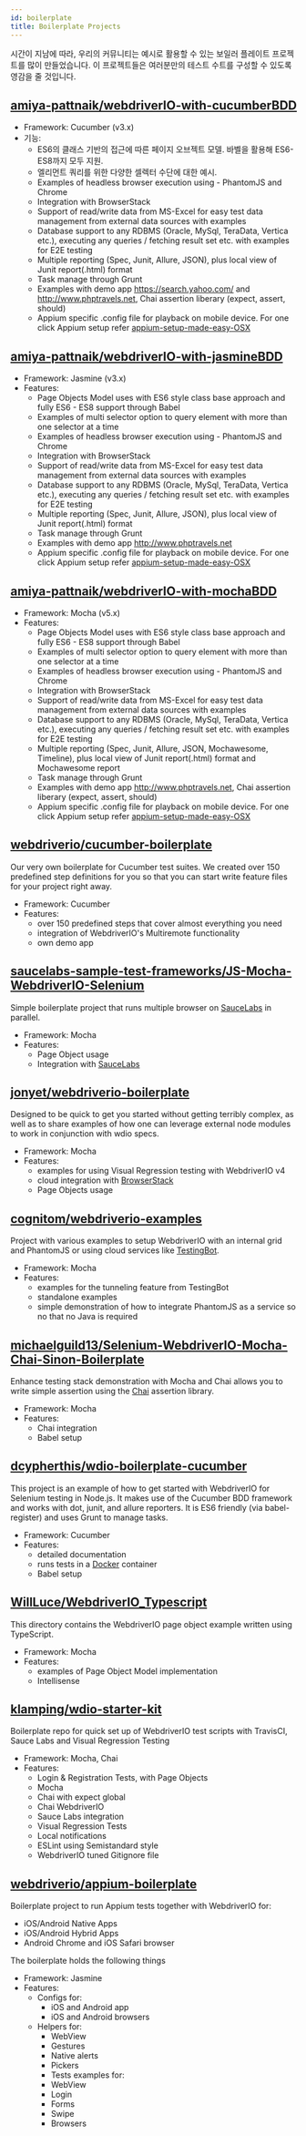 ```yaml
---
id: boilerplate
title: Boilerplate Projects
---
```


시간이 지남에 따라, 우리의 커뮤니티는 예시로 활용할 수 있는 보일러 플레이트 프로젝트를 많이 만들었습니다. 이 프로젝트들은 여러분만의 테스트 수트를 구성할 수 있도록 영감을 줄 것입니다.

## [amiya-pattnaik/webdriverIO-with-cucumberBDD](https://github.com/amiya-pattnaik/webdriverIO-with-cucumberBDD)

- Framework: Cucumber (v3.x)
- 기능: 
    - ES6의 클래스 기반의 접근에 따른 페이지 오브젝트 모델. 바벨을 활용해 ES6-ES8까지 모두 지원.
    - 엘리먼트 쿼리를 위한 다양한 셀렉터 수단에 대한 예시.
    - Examples of headless browser execution using - PhantomJS and Chrome
    - Integration with BrowserStack
    - Support of read/write data from MS-Excel for easy test data management from external data sources with examples
    - Database support to any RDBMS (Oracle, MySql, TeraData, Vertica etc.), executing any queries / fetching result set etc. with examples for E2E testing
    - Multiple reporting (Spec, Junit, Allure, JSON), plus local view of Junit report(.html) format
    - Task manage through Grunt
    - Examples with demo app https://search.yahoo.com/ and http://www.phptravels.net, Chai assertion liberary (expect, assert, should)
    - Appium specific .config file for playback on mobile device. For one click Appium setup refer [appium-setup-made-easy-OSX](https://github.com/amiya-pattnaik/appium-setup-made-easy-OSX)

## [amiya-pattnaik/webdriverIO-with-jasmineBDD](https://github.com/amiya-pattnaik/webdriverIO-with-jasmineBDD)

- Framework: Jasmine (v3.x)
- Features: 
    - Page Objects Model uses with ES6 style class base approach and fully ES6 - ES8 support through Babel
    - Examples of multi selector option to query element with more than one selector at a time
    - Examples of headless browser execution using - PhantomJS and Chrome
    - Integration with BrowserStack
    - Support of read/write data from MS-Excel for easy test data management from external data sources with examples
    - Database support to any RDBMS (Oracle, MySql, TeraData, Vertica etc.), executing any queries / fetching result set etc. with examples for E2E testing
    - Multiple reporting (Spec, Junit, Allure, JSON), plus local view of Junit report(.html) format
    - Task manage through Grunt
    - Examples with demo app http://www.phptravels.net
    - Appium specific .config file for playback on mobile device. For one click Appium setup refer [appium-setup-made-easy-OSX](https://github.com/amiya-pattnaik/appium-setup-made-easy-OSX)

## [amiya-pattnaik/webdriverIO-with-mochaBDD](https://github.com/amiya-pattnaik/webdriverIO-with-mochaBDD)

- Framework: Mocha (v5.x)
- Features: 
    - Page Objects Model uses with ES6 style class base approach and fully ES6 - ES8 support through Babel
    - Examples of multi selector option to query element with more than one selector at a time
    - Examples of headless browser execution using - PhantomJS and Chrome
    - Integration with BrowserStack
    - Support of read/write data from MS-Excel for easy test data management from external data sources with examples
    - Database support to any RDBMS (Oracle, MySql, TeraData, Vertica etc.), executing any queries / fetching result set etc. with examples for E2E testing
    - Multiple reporting (Spec, Junit, Allure, JSON, Mochawesome, Timeline), plus local view of Junit report(.html) format and Mochawesome report
    - Task manage through Grunt
    - Examples with demo app http://www.phptravels.net, Chai assertion liberary (expect, assert, should)
    - Appium specific .config file for playback on mobile device. For one click Appium setup refer [appium-setup-made-easy-OSX](https://github.com/amiya-pattnaik/appium-setup-made-easy-OSX)

## [webdriverio/cucumber-boilerplate](https://github.com/webdriverio/cucumber-boilerplate)

Our very own boilerplate for Cucumber test suites. We created over 150 predefined step definitions for you so that you can start write feature files for your project right away.

- Framework: Cucumber
- Features: 
    - over 150 predefined steps that cover almost everything you need
    - integration of WebdriverIO's Multiremote functionality
    - own demo app

## [saucelabs-sample-test-frameworks/JS-Mocha-WebdriverIO-Selenium](https://github.com/saucelabs-sample-test-frameworks/JS-Mocha-WebdriverIO-Selenium)

Simple boilerplate project that runs multiple browser on [SauceLabs](https://saucelabs.com/) in parallel.

- Framework: Mocha
- Features: 
    - Page Object usage
    - Integration with [SauceLabs](https://saucelabs.com/)

## [jonyet/webdriverio-boilerplate](https://github.com/jonyet/webdriverio-boilerplate)

Designed to be quick to get you started without getting terribly complex, as well as to share examples of how one can leverage external node modules to work in conjunction with wdio specs.

- Framework: Mocha
- Features: 
    - examples for using Visual Regression testing with WebdriverIO v4
    - cloud integration with [BrowserStack](https://www.browserstack.com/)
    - Page Objects usage

## [cognitom/webdriverio-examples](https://github.com/cognitom/webdriverio-examples)

Project with various examples to setup WebdriverIO with an internal grid and PhantomJS or using cloud services like [TestingBot](https://testingbot.com/).

- Framework: Mocha
- Features: 
    - examples for the tunneling feature from TestingBot
    - standalone examples
    - simple demonstration of how to integrate PhantomJS as a service so no that no Java is required

## [michaelguild13/Selenium-WebdriverIO-Mocha-Chai-Sinon-Boilerplate](https://github.com/michaelguild13/Selenium-WebdriverIO-Mocha-Chai-Sinon-Boilerplate)

Enhance testing stack demonstration with Mocha and Chai allows you to write simple assertion using the [Chai](http://chaijs.com/) assertion library.

- Framework: Mocha
- Features: 
    - Chai integration
    - Babel setup

## [dcypherthis/wdio-boilerplate-cucumber](https://github.com/dcypherthis/wdio-boilerplate-cucumber)

This project is an example of how to get started with WebdriverIO for Selenium testing in Node.js. It makes use of the Cucumber BDD framework and works with dot, junit, and allure reporters. It is ES6 friendly (via babel-register) and uses Grunt to manage tasks.

- Framework: Cucumber
- Features: 
    - detailed documentation
    - runs tests in a [Docker](https://www.docker.com/) container
    - Babel setup

## [WillLuce/WebdriverIO_Typescript](https://github.com/WillLuce/WebdriverIO_Typescript)

This directory contains the WebdriverIO page object example written using TypeScript.

- Framework: Mocha
- Features: 
    - examples of Page Object Model implementation
    - Intellisense

## [klamping/wdio-starter-kit](https://github.com/klamping/wdio-starter-kit)

Boilerplate repo for quick set up of WebdriverIO test scripts with TravisCI, Sauce Labs and Visual Regression Testing

- Framework: Mocha, Chai
- Features: 
    - Login & Registration Tests, with Page Objects
    - Mocha
    - Chai with expect global
    - Chai WebdriverIO
    - Sauce Labs integration
    - Visual Regression Tests
    - Local notifications
    - ESLint using Semistandard style
    - WebdriverIO tuned Gitignore file

## [webdriverio/appium-boilerplate](https://github.com/webdriverio/appium-boilerplate/)

Boilerplate project to run Appium tests together with WebdriverIO for:

- iOS/Android Native Apps
- iOS/Android Hybrid Apps
- Android Chrome and iOS Safari browser

The boilerplate holds the following things

- Framework: Jasmine
- Features: 
    - Configs for: 
        - iOS and Android app
        - iOS and Android browsers
    - Helpers for: 
        - WebView
        - Gestures
        - Native alerts
        - Pickers
        - Tests examples for:
        - WebView
        - Login
        - Forms
        - Swipe
        - Browsers